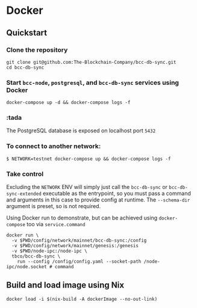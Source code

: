 # Docker

## Quickstart

### Clone the repository

```
git clone git@github.com:The-Blockchain-Company/bcc-db-sync.git
cd bcc-db-sync
```
### Start `bcc-node`, `postgresql`, and `bcc-db-sync` services using Docker

``` console
docker-compose up -d && docker-compose logs -f
```
### :tada

The PostgreSQL database is exposed on localhost port `5432`

### To connect to another network:
```
$ NETWORK=testnet docker-compose up && docker-compose logs -f
```

### Take control
Excluding the `NETWORK` ENV will simply just call the `bcc-db-sync` or 
`bcc-db-sync-extended` executable as the entrypoint, so you must pass a command and 
arguments in this case to provide config at runtime. The `--schema-dir` argument is preset,
so is not required.

Using Docker run to demonstrate, but can be achieved using `docker-compose` too via 
`service.command`
```
docker run \
  -v $PWD/config/network/mainnet/bcc-db-sync:/config
  -v $PWD/config/network/mainnet/genesis:/genesis
  -v $PWD/node-ipc:/node-ipc \
  tbco/bcc-db-sync \
    run --config /config/config.yaml --socket-path /node-ipc/node.socket # command
```

## Build and load image using Nix

```
docker load -i $(nix-build -A dockerImage --no-out-link)
```